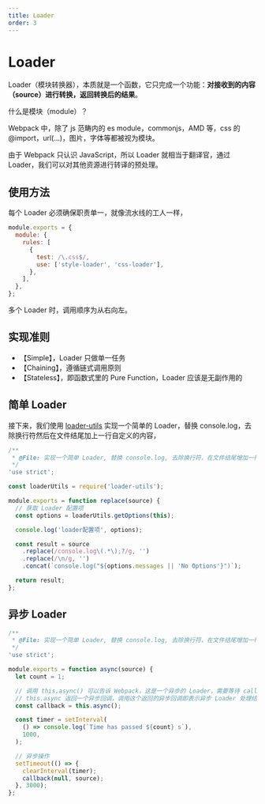 ```yaml
---
title: Loader
order: 3
---
```


# Loader

Loader（模块转换器），本质就是一个函数，它只完成一个功能：**对接收到的内容（source）进行转换，返回转换后的结果**。

什么是模块（module）？

Webpack 中，除了 js 范畴内的 es module，commonjs，AMD 等，css 的 @import，url(...)，图片，字体等都被视为模块。

由于 Webpack 只认识 JavaScript，所以 Loader 就相当于翻译官，通过 Loader，我们可以对其他资源进行转译的预处理。

## 使用方法

每个 Loader 必须确保职责单一，就像流水线的工人一样，

```js
module.exports = {
  module: {
    rules: [
      {
        test: /\.css$/,
        use: ['style-loader', 'css-loader'],
      },
    ],
  },
};
```

多个 Loader 时，调用顺序为从右向左。

## 实现准则

- 【Simple】，Loader 只做单一任务
- 【Chaining】，遵循链式调用原则
- 【Stateless】，即函数式里的 Pure Function，Loader 应该是无副作用的

## 简单 Loader

接下来，我们使用 [loader-utils]() 实现一个简单的 Loader，替换 console.log，去除换行符然后在文件结尾加上一行自定义的内容，

```js
/**
 * @File: 实现一个简单 Loader, 替换 console.log, 去除换行符，在文件结尾增加一行自定义内容
 */
'use strict';

const loaderUtils = require('loader-utils');

module.exports = function replace(source) {
  // 获取 Loader 配置项
  const options = loaderUtils.getOptions(this);

  console.log('loader配置项', options);

  const result = source
    .replace(/console.log\(.*\);?/g, '')
    .replace(/\n/g, '')
    .concat(`console.log("${options.messages || 'No Options'}")`);

  return result;
};
```

## 异步 Loader

```js
/**
 * @File: 实现一个简单 Loader, 替换 console.log, 去除换行符，在文件结尾增加一行自定义内容
 */
'use strict';

module.exports = function async(source) {
  let count = 1;

  // 调用 this.async() 可以告诉 Webpack，这是一个异步的 Loader，需要等待 callback 回调后再执行下一个 Loader
  // this.async 返回一个异步回调，调用这个返回的异步回调即表示异步 Loader 处理结束
  const callback = this.async();

  const timer = setInterval(
    () => console.log(`Time has passed ${count} s`),
    1000,
  );

  // 异步操作
  setTimeout(() => {
    clearInterval(timer);
    callback(null, source);
  }, 3000);
};
```

